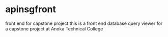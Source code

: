 # apinsgfront
front end for capstone project
this is a front end database query viewer for a capstone project at Anoka Technical College

